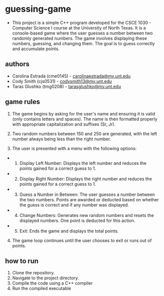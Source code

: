 # guessing-game
- This project is a simple C++ program developed for the CSCE 1030 - Computer Science I course at the University of North Texas. It is a console-based game where the user guesses a number between two randomly generated numbers. The game involves displaying these numbers, guessing, and changing them. The goal is to guess correctly and accumulate points.
## authors
- Carolina Estrada (cme0145) - carolinaestrada@my.unt.edu
- Cody Smith (cjs0531) - codysmith13@my.unt.edu
- Taras Glushko (tmg0208) - tarasglushko@my.unt.edu
## game rules
1. The game begins by asking for the user's name and ensuring it is valid (only contains letters and spaces). The name is then formatted properly with appropriate capitalization and suffixes (Sr, Jr).

2. Two random numbers between 150 and 250 are generated, with the left number always being less than the right number.

3. The user is presented with a menu with the following options:

- 1. Display Left Number: Displays the left number and reduces the points gained for a correct guess to 1.
- 2. Display Right Number: Displays the right number and reduces the points gained for a correct guess to 1.
- 3. Guess a Number in Between: The user guesses a number between the two numbers. Points are awarded or deducted based on whether the guess is correct and if any number was displayed.
- 4. Change Numbers: Generates new random numbers and resets the displayed numbers. One point is deducted for this action.
- 5. Exit: Ends the game and displays the total points.
4. The game loop continues until the user chooses to exit or runs out of points.
## how to run
1. Clone the repository.
2. Navigate to the project directory.
3. Compile the code using a C++ compiler
4. Run the compiled executable

